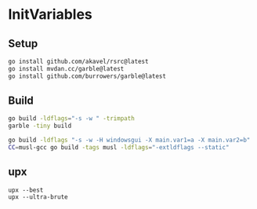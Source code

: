# InitVariables

## Setup

``` bash
go install github.com/akavel/rsrc@latest
go install mvdan.cc/garble@latest
go install github.com/burrowers/garble@latest
```

## Build

``` bash
go build -ldflags="-s -w " -trimpath 
garble -tiny build
```

``` bash
go build -ldflags "-s -w -H windowsgui -X main.var1=a -X main.var2=b"
CC=musl-gcc go build -tags musl -ldflags="-extldflags --static"
```

## upx

```
upx --best
upx --ultra-brute 
```

